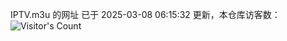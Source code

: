 IPTV.m3u 的网址 已于 2025-03-08 06:15:32 更新，本仓库访客数：![Visitor's Count](https://profile-counter.glitch.me/hero1898_tv/count.svg)

